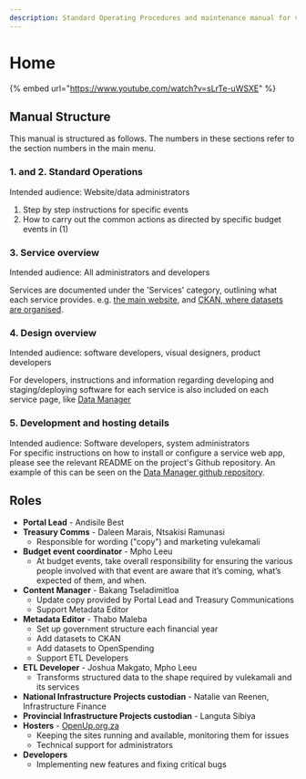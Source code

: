 ```yaml
---
description: Standard Operating Procedures and maintenance manual for vulekamali.gov.za
---
```


# Home

{% embed url="https://www.youtube.com/watch?v=sLrTe-uWSXE" %}

## Manual Structure

This manual is structured as follows. The numbers in these sections refer to the section numbers in the main menu.

### 1. and 2. Standard Operations

Intended audience: Website/data administrators

1. Step by step instructions for specific events
2. How to carry out the common actions as directed by specific budget events in (1)

### 3. Service overview

Intended audience: All administrators and developers

Services are documented under the 'Services' category, outlining what each service provides. e.g. [the main website](services/vulekamali.gov.za/), and [CKAN, where datasets are organised](services/vulekamali-ckan/ckan-datastore.md).

### 4. Design overview

Intended audience: software developers, visual designers, product developers

For developers, instructions and information regarding developing and staging/deploying software for each service is also included on each service page, like [Data Manager](services/vulekamali.gov.za/)

### 5. Development and hosting details

Intended audience: Software developers, system administrators\
For specific instructions on how to install or configure a service web app, please see the relevant README on the project's Github repository. An example of this can be seen on the [Data Manager github repository](https://github.com/OpenUpSA/vulekamali-datamanager).

## Roles

* **Portal Lead** - Andisile Best
* **Treasury Comms** - Daleen Marais, Ntsakisi Ramunasi
  * Responsible for wording  ("copy") and marketing vulekamali
* **Budget event coordinator** - Mpho Leeu
  * At budget events, take overall responsibility for ensuring the various people involved with that event are aware that it’s coming, what’s expected of them, and when.
* **Content Manager** - Bakang Tseladimitloa
  * Update copy provided by Portal Lead and Treasury Communications
  * Support Metadata Editor
* **Metadata Editor** - Thabo Maleba
  * Set up government structure each financial year
  * Add datasets to CKAN
  * Add datasets to OpenSpending
  * Support ETL Developers
* **ETL Developer** - Joshua Makgato, Mpho Leeu
  * Transforms structured data to the shape required by vulekamali and its services
* **National Infrastructure Projects custodian** - Natalie van Reenen, Infrastructure Finance
* **Provincial Infrastructure Projects custodian** - Languta Sibiya
* **Hosters** - [OpenUp.org.za](http://openup.org.za)
  * Keeping the sites running and available, monitoring them for issues
  * Technical support for administrators
* **Developers**
  * Implementing new features and fixing critical bugs
